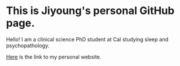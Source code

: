 # This is Jiyoung's personal GitHub page.

Hello! I am a clinical science PhD student at Cal studying sleep and 
psychopathology.

[Here](https://www.google.com) is the link to my personal website.
